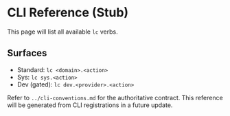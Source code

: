 # CLI Reference (Stub)

This page will list all available `lc` verbs.

## Surfaces
- Standard: `lc <domain>.<action>`
- Sys: `lc sys.<action>`
- Dev (gated): `lc dev.<provider>.<action>`

Refer to `../cli-conventions.md` for the authoritative contract. This reference will be generated from CLI registrations in a future update.

